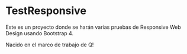 # TestResponsive
Este es un proyecto donde se harán varias pruebas de Responsive Web Design usando Bootstrap 4.

Nacido en el marco de trabajo de Q!
